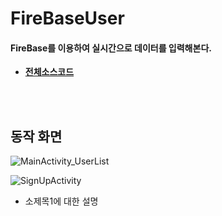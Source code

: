 # FireBaseUser
#### FireBase를 이용하여 실시간으로 데이터를 입력해본다.
- **[전체소스코드](https://github.com/mdy0501/Study/blob/master/Android/Mini%20Project/FireBaseUser/app/src/main/java/com/mdy/android/firebaseuser/MainActivity.java)**

<br>
<br>


## 동작 화면
![MainActivity_UserList](https://github.com/mdy0501/Study/blob/master/Android/Mini%20Project/FireBaseUser/graphics/MainActivity_UserList.PNG)

![SignUpActivity](https://github.com/mdy0501/Study/blob/master/Android/Mini%20Project/FireBaseUser/graphics/SignUpActivity.JPG)

- 소제목1에 대한 설명
```java

```
